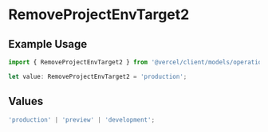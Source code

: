 # RemoveProjectEnvTarget2

## Example Usage

```typescript
import { RemoveProjectEnvTarget2 } from '@vercel/client/models/operations';

let value: RemoveProjectEnvTarget2 = 'production';
```

## Values

```typescript
'production' | 'preview' | 'development';
```

